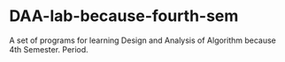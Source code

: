 # DAA-lab-because-fourth-sem
A set of programs for learning Design and Analysis of Algorithm because 4th Semester. Period.
